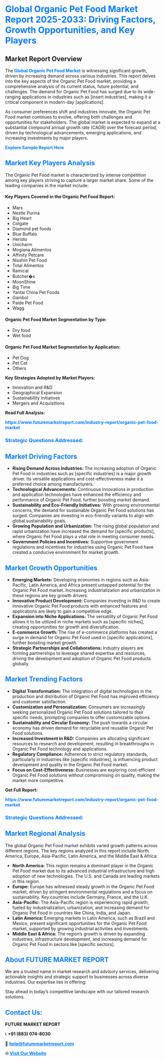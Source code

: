 <h1 style="color: #007BFF;">Global Organic Pet Food Market Report 2025-2033: Driving Factors, Growth Opportunities, and Key Players</h1>

<section id="overview">
<h2>Market Report Overview</h2>
<p>The <a href="https://www.futuremarketreport.com/industry-report/organic-pet-food-market" style="color: #007BFF; text-decoration: none;"><strong>Global Organic Pet Food Market</strong></a> is witnessing significant growth, driven by increasing demand across various industries. This report delves into the key aspects of the Organic Pet Food market, providing a comprehensive analysis of its current status, future potential, and challenges. The demand for Organic Pet Food has surged due to its wide-ranging applications in industries such as [insert industries], making it a critical component in modern-day [applications].</p>
<p>As consumer preferences shift and industries innovate, the Organic Pet Food market continues to evolve, offering both challenges and opportunities for stakeholders. The global market is expected to expand at a substantial compound annual growth rate (CAGR) over the forecast period, driven by technological advancements, emerging applications, and increasing investments by major players.</p>
</section>

<section id="overview">
<p><a href="https://www.futuremarketreport.com/request-sample/reportId=85964" style="color: #007BFF; text-decoration: none;"><strong>Explore Sample Report Here</strong></a></p>
</section>

<section id="key-players">
<h2 style="color: #007BFF;">Market Key Players Analysis</h2>
<p>The Organic Pet Food market is characterized by intense competition among key players striving to capture a larger market share. Some of the leading companies in the market include:</p>
<h4>Key Players Covered in the Organic Pet Food Report:</h4>
<ul><li>Mars</li><li>Nestle Purina</li><li>Big Heart</li><li>Colgate</li><li>Diamond pet foods</li><li>Blue Buffalo</li><li>Heristo</li><li>Unicharm</li><li>Mogiana Alimentos</li><li>Affinity Petcare</li><li>Nisshin Pet Food</li><li>Total Alimentos</li><li>Ramical</li><li>Butcher�s</li><li>MoonShine</li><li>Big Time</li><li>Yantai China Pet Foods</li><li>Gambol</li><li>Paide Pet Food</li><li>Wagg</li></ul>
<h4>Organic Pet Food Market Segmentation by Type:</h4>
<ul><li>Dry food</li><li>Wet food</li></ul>

<h4>Organic Pet Food Market Segmentation by Application:</h4>
<ul><li>Pet Dog</li><li>Pet Cat</li><li>Others</li></ul>
<p><strong>Key Strategies Adopted by Market Players:</strong></p>
<ul>
<li>Innovation and R&D</li>
<li>Geographical Expansion</li>
<li>Sustainability Initiatives</li>
<li>Mergers and Acquisitions</li>
</ul>
</section>

<section>
<p><strong>Read Full Analysis: </strong></p><a href="https://www.futuremarketreport.com/industry-report/organic-pet-food-market" style="color: #007BFF; text-decoration: none;"><strong>https://www.futuremarketreport.com/industry-report/organic-pet-food-market</strong></a>
<h3 style="color: #007BFF;">Strategic Questions Addressed:</h3>
</section>

<section id="driving-factors">
<h2 style="color: #007BFF;">Market Driving Factors</h2>
<ul>
<li><strong>Rising Demand Across Industries:</strong> The increasing adoption of Organic Pet Food in industries such as [specific industries] is a major growth driver. Its versatile applications and cost-effectiveness make it a preferred choice among manufacturers.</li>
<li><strong>Technological Advancements:</strong> Continuous innovations in production and application technologies have enhanced the efficiency and performance of Organic Pet Food, further boosting market demand.</li>
<li><strong>Sustainability and Eco-Friendly Initiatives:</strong> With growing environmental concerns, the demand for sustainable Organic Pet Food solutions has surged. Companies are investing in eco-friendly variants to align with global sustainability goals.</li>
<li><strong>Growing Population and Urbanization:</strong> The rising global population and rapid urbanization have increased the demand for [specific products], where Organic Pet Food plays a vital role in meeting consumer needs.</li>
<li><strong>Government Policies and Incentives:</strong> Supportive government regulations and incentives for industries using Organic Pet Food have created a conducive environment for market growth.</li>
</ul>
</section>

<section id="growth-opportunities">
<h2 style="color: #007BFF;">Market Growth Opportunities</h2>
<ul>
<li><strong>Emerging Markets:</strong> Developing economies in regions such as Asia-Pacific, Latin America, and Africa present untapped potential for the Organic Pet Food market. Increasing industrialization and urbanization in these regions are key growth drivers.</li>
<li><strong>Innovative Product Development:</strong> Companies investing in R&D to create innovative Organic Pet Food products with enhanced features and applications are likely to gain a competitive edge.</li>
<li><strong>Expansion into Niche Applications:</strong> The versatility of Organic Pet Food allows it to be utilized in niche markets such as [specific niches], creating opportunities for growth and diversification.</li>
<li><strong>E-commerce Growth:</strong> The rise of e-commerce platforms has created a surge in demand for Organic Pet Food used in [specific applications], further boosting market growth.</li>
<li><strong>Strategic Partnerships and Collaborations:</strong> Industry players are forming partnerships to leverage shared expertise and resources, driving the development and adoption of Organic Pet Food products globally.</li>
</ul>
</section>

<section id="trending-factors">
<h2 style="color: #007BFF;">Market Trending Factors</h2>
<ul>
<li><strong>Digital Transformation:</strong> The integration of digital technologies in the production and distribution of Organic Pet Food has improved efficiency and customer satisfaction.</li>
<li><strong>Customization and Personalization:</strong> Consumers are increasingly seeking personalized Organic Pet Food solutions tailored to their specific needs, prompting companies to offer customizable options.</li>
<li><strong>Sustainability and Circular Economy:</strong> The push towards a circular economy has driven demand for recyclable and reusable Organic Pet Food solutions.</li>
<li><strong>Increased Investment in R&D:</strong> Companies are allocating significant resources to research and development, resulting in breakthroughs in Organic Pet Food technology and applications.</li>
<li><strong>Regulatory Compliance:</strong> Adherence to strict regulatory standards, particularly in industries like [specific industries], is influencing product development and quality in the Organic Pet Food market.</li>
<li><strong>Focus on Cost-Effectiveness:</strong> Businesses are exploring cost-efficient Organic Pet Food solutions without compromising on quality, making the market more competitive.</li>
</ul>
</section>

<section>
<p><strong>Get Full Report: </strong></p><a href="https://www.futuremarketreport.com/industry-report/organic-pet-food-market" style="color: #007BFF; text-decoration: none;"><strong>https://www.futuremarketreport.com/industry-report/organic-pet-food-market</strong></a>
<h3 style="color: #007BFF;">Strategic Questions Addressed:</h3>
</section>


<section id="regional-analysis">
<h2 style="color: #007BFF;">Market Regional Analysis</h2>
<p>The global Organic Pet Food market exhibits varied growth patterns across different regions. The key regions analyzed in this report include North America, Europe, Asia-Pacific, Latin America, and the Middle East & Africa:</p>
<ul>
<li><strong>North America:</strong> This region remains a dominant player in the Organic Pet Food market due to its advanced industrial infrastructure and high adoption of new technologies. The U.S. and Canada are leading markets in this region.</li>
<li><strong>Europe:</strong> Europe has witnessed steady growth in the Organic Pet Food market, driven by stringent environmental regulations and a focus on sustainability. Key countries include Germany, France, and the U.K.</li>
<li><strong>Asia-Pacific:</strong> The Asia-Pacific region is experiencing rapid growth, fueled by industrialization, urbanization, and increasing demand for Organic Pet Food in countries like China, India, and Japan.</li>
<li><strong>Latin America:</strong> Emerging markets in Latin America, such as Brazil and Mexico, present significant opportunities for the Organic Pet Food market, supported by growing industrial activities and investments.</li>
<li><strong>Middle East & Africa:</strong> The region’s growth is driven by expanding industries, infrastructure development, and increasing demand for Organic Pet Food in sectors like [specific sectors].</li>
</ul>
</section>

<footer>
<h2 style="color: #007BFF;">About FUTURE MARKET REPORT</h2>
<p>We are a trusted name in market research and advisory services, delivering actionable insights and strategic support to businesses across diverse industries. Our expertise lies in offering:</p>

<p>Stay ahead in today’s competitive landscape with our tailored research solutions.</p>

<h2 style="color: #007BFF;">Contact Us:</h2>
<p><strong>FUTURE MARKET REPORT</strong></p>
<p>📞 <strong>+91 (883) 074-8030</strong></p>
<p>📧 <strong><a href="mailto:help@futuremarketreport.com" style="color: #007BFF;">help@futuremarketreport.com</a></strong></p>
<p>🌐 <strong><a href="https://www.futuremarketreport.com/" style="color: #007BFF;">Visit Our Website</a></strong></p>
</footer>